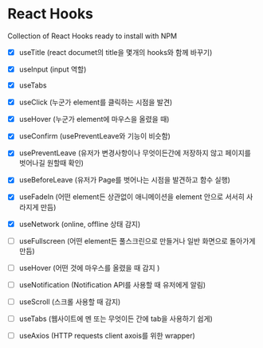 # React Hooks

Collection of React Hooks ready to install with NPM

- [x] useTitle
      (react documet의 title을 몇개의 hooks와 함께 바꾸기)

- [x] useInput
      (input 역할)

- [x] useTabs

- [x] useClick
      (누군가 element를 클릭하는 시점을 발견)

- [x] useHover
      (누군가 element에 마우스을 올렸을 때)

- [x] useConfirm
      (usePreventLeave와 기능이 비슷함)

- [x] usePreventLeave
      (유저가 변경사항이나 무엇이든간에 저장하지 않고 페이지를 벗어나길 원할때 확인)

- [x] useBeforeLeave
      (유저가 Page를 벗어나는 시점을 발견하고 함수 실행)

- [x] useFadeIn
      (어떤 element든 상관없이 애니메이션을 element 안으로 서서히 사라지게 만듬)

- [x] useNetwork
      (online, offline 상태 감지)

- [ ] useFullscreen
      (어떤 element든 풀스크린으로 만들거나 일반 화면으로 돌아가게 만듬)

- [ ] useHover
      (어떤 것에 마우스를 올렸을 때 감지 )

* [ ] useNotification
      (Notification API를 사용할 때 유저에게 알림)

* [ ] useScroll
      (스크롤 사용할 때 감지)

* [ ] useTabs
      (웹사이트에 멘 또는 무엇이든 간에 tab을 사용하기 쉽게)

- [ ] useAxios
      (HTTP requests client axois를 위한 wrapper)
